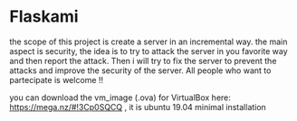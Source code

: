 # Flaskami
the scope of this project is create a server in an incremental way.
the main aspect is security, the idea is to try to attack the server in you favorite way and then report the attack.
Then i will try to fix the server to prevent the attacks and improve the security of the server.
All people who want to partecipate is welcome !!

you can download the vm_image (.ova) for VirtualBox here: https://mega.nz/#!3Cp0SQCQ , it is ubuntu 19.04 minimal installation


